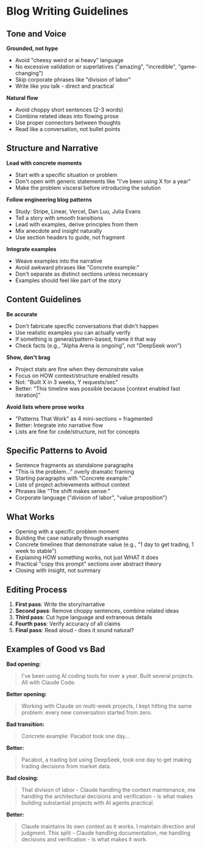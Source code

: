 # Blog Writing Guidelines

## Tone and Voice

**Grounded, not hype**
- Avoid "cheesy weird or ai heavy" language
- No excessive validation or superlatives ("amazing", "incredible", "game-changing")
- Skip corporate phrases like "division of labor"
- Write like you talk - direct and practical

**Natural flow**
- Avoid choppy short sentences (2-3 words)
- Combine related ideas into flowing prose
- Use proper connectors between thoughts
- Read like a conversation, not bullet points

## Structure and Narrative

**Lead with concrete moments**
- Start with a specific situation or problem
- Don't open with generic statements like "I've been using X for a year"
- Make the problem visceral before introducing the solution

**Follow engineering blog patterns**
- Study: Stripe, Linear, Vercel, Dan Luu, Julia Evans
- Tell a story with smooth transitions
- Lead with examples, derive principles from them
- Mix anecdote and insight naturally
- Use section headers to guide, not fragment

**Integrate examples**
- Weave examples into the narrative
- Avoid awkward phrases like "Concrete example:"
- Don't separate as distinct sections unless necessary
- Examples should feel like part of the story

## Content Guidelines

**Be accurate**
- Don't fabricate specific conversations that didn't happen
- Use realistic examples you can actually verify
- If something is general/pattern-based, frame it that way
- Check facts (e.g., "Alpha Arena is ongoing", not "DeepSeek won")

**Show, don't brag**
- Project stats are fine when they demonstrate value
- Focus on HOW context/structure enabled results
- Not: "Built X in 3 weeks, Y requests/sec"
- Better: "This timeline was possible because [context enabled fast iteration]"

**Avoid lists where prose works**
- "Patterns That Work" as 4 mini-sections = fragmented
- Better: Integrate into narrative flow
- Lists are fine for code/structure, not for concepts

## Specific Patterns to Avoid

- Sentence fragments as standalone paragraphs
- "This is the problem..." overly dramatic framing
- Starting paragraphs with "Concrete example:"
- Lists of project achievements without context
- Phrases like "The shift makes sense:"
- Corporate language ("division of labor", "value proposition")

## What Works

- Opening with a specific problem moment
- Building the case naturally through examples
- Concrete timelines that demonstrate value (e.g., "1 day to get trading, 1 week to stable")
- Explaining HOW something works, not just WHAT it does
- Practical "copy this prompt" sections over abstract theory
- Closing with insight, not summary

## Editing Process

1. **First pass**: Write the story/narrative
2. **Second pass**: Remove choppy sentences, combine related ideas
3. **Third pass**: Cut hype language and extraneous details
4. **Fourth pass**: Verify accuracy of all claims
5. **Final pass**: Read aloud - does it sound natural?

## Examples of Good vs Bad

**Bad opening:**
> I've been using AI coding tools for over a year. Built several projects. All with Claude Code.

**Better opening:**
> Working with Claude on multi-week projects, I kept hitting the same problem: every new conversation started from zero.

**Bad transition:**
> Concrete example: Pacabot took one day...

**Better:**
> Pacabot, a trading bot using DeepSeek, took one day to get making trading decisions from market data.

**Bad closing:**
> That division of labor - Claude handling the context maintenance, me handling the architectural decisions and verification - is what makes building substantial projects with AI agents practical.

**Better:**
> Claude maintains its own context as it works. I maintain direction and judgment. This split - Claude handling documentation, me handling decisions and verification - is what makes it work.
